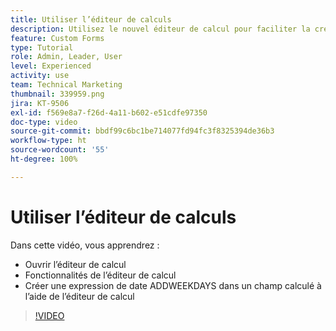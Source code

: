 ```yaml
---
title: Utiliser l’éditeur de calculs
description: Utilisez le nouvel éditeur de calcul pour faciliter la création de champs personnalisés calculés.
feature: Custom Forms
type: Tutorial
role: Admin, Leader, User
level: Experienced
activity: use
team: Technical Marketing
thumbnail: 339959.png
jira: KT-9506
exl-id: f569e8a7-f26d-4a11-b602-e51cdfe97350
doc-type: video
source-git-commit: bbdf99c6bc1be714077fd94fc3f8325394de36b3
workflow-type: ht
source-wordcount: '55'
ht-degree: 100%

---
```


# Utiliser l’éditeur de calculs

Dans cette vidéo, vous apprendrez :

* Ouvrir l’éditeur de calcul
* Fonctionnalités de l’éditeur de calcul
* Créer une expression de date ADDWEEKDAYS dans un champ calculé à l’aide de l’éditeur de calcul

>[!VIDEO](https://video.tv.adobe.com/v/339959/?quality=12&learn=on&enablevpops=1)
